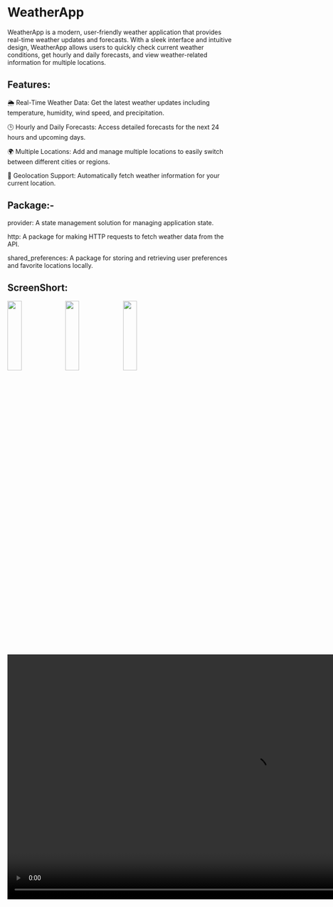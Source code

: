 # WeatherApp
WeatherApp is a modern, user-friendly weather application that provides real-time weather updates and forecasts. With a sleek interface and intuitive design, WeatherApp allows users to quickly check current weather conditions, get hourly and daily forecasts, and view weather-related information for multiple locations.

## Features:

🌦️ Real-Time Weather Data: Get the latest weather updates including temperature, humidity, wind speed, and precipitation.

🕒 Hourly and Daily Forecasts: Access detailed forecasts for the next 24 hours and upcoming days.

🌍 Multiple Locations: Add and manage multiple locations to easily switch between different cities or regions.

📍 Geolocation Support: Automatically fetch weather information for your current location.

## Package:-

provider: A state management solution for managing application state.

http: A package for making HTTP requests to fetch weather data from the API.

shared_preferences: A package for storing and retrieving user preferences and favorite locations locally.

## ScreenShort:

<p>
  <img src="https://github.com/user-attachments/assets/9a88fe30-e310-4789-82ad-8ad4397d9b26" height = 20% width =25%>
  <img src="https://github.com/user-attachments/assets/02eff19d-a335-47ab-a03f-14f21687b9b2" height = 20% width =25%>
  <img src="https://github.com/user-attachments/assets/e2bcf26f-5fe1-461e-abd1-3b453ce660f2" height = 20% width =25%>
</p>


<div align="center">
<video height="550" src="https://github.com/user-attachments/assets/f11bdbcc-6c4a-4e95-bae9-55250fa1787d"/>
</div>
